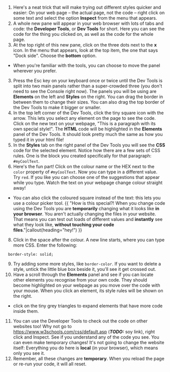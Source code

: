 1. Here's a neat trick that will make trying out different styles quicker and easier: On your web page – the actual page, not the code – right click on some text and select the option **Inspect** from the menu that appears.
2. A whole new pane will appear in your web browser with lots of tabs and code: the **Developer Tools**, or **Dev Tools** for short. Here you can see the code for the thing you clicked on, as well as the code for the whole page.
3. At the top right of this new pane, click on the three dots next to the **x** icon. In the menu that appears, look at the top item, the one that says "Dock side". Choose the **bottom** option.
 * When you're familiar with the tools, you can choose to move the panel wherever you prefer.
3. Press the Esc key on your keyboard once or twice until the Dev Tools is split into two main panels rather than a super-crowded three (you don't need to see the Console right now). The panels you will be using are **Elements** on the left and **Styles** on the right. You can drag the border in between them to change their sizes. You can also drag the top border of the Dev Tools to make it bigger or smaller. 
5. In the top left corner of the Dev Tools, click the tiny square icon with the arrow. This lets you select any element on the page to see the code. Click on the new text on your webpage, "This is a paragraph with its own special style!". The **HTML** code will be highlighted in the **Elements** panel of the Dev Tools. It should look pretty much the same as how you typed it in your html file!
6. In the **Styles** tab on the right panel of the Dev Tools you will see the **CSS** code for the selected element. Notice how there are a few sets of CSS rules. One is the block you created specifically for that paragraph: `#myCoolText`.
7. Here's the fun part! Click on the colour name or the HEX next to the `color` property of `#myCoolText`. Now you can type in a different value. Try `red`. If you like you can choose one of the suggestions that appear while you type. Watch the text on your webpage change colour straight away!
 * You can also click the coloured square instead of the text: this lets you use a colour picker tool.
{{ "How is this special?! When you change code using the Dev Tools you are **temporarily** changing what it looks like **in your browser**. You aren't actually changing the files in your website. That means you can test out loads of different values and **instantly** see what they look like, **without touching your code files**."|callout(heading="hey!") }}
8. Click in the space after the colour. A new line starts, where you can type more CSS. Enter the following:
 ```
  border-style: solid;
 ```
9. Try adding some more styles, like `border-color`. If you want to delete a style, untick the little blue box beside it, you'll see it get crossed out.
10. Have a scroll through the **Elements** panel and see if you can locate other elements you recognise from your own code. They should become highlighted on your webpage as you move over the code with your mouse. When you click an element, its style rules will be shown on the right.
 * click on the tiny grey triangles to expand elements that have more code inside them.
11. You can use the Developer Tools to check out the code on other websites too! Why not go to https://www.w3schools.com/css/default.asp (***TODO:*** soy link), right click and Inspect. See if you understand any of the code you see. You can even make temporary changes! It's not going to change the website itself: Everything you do here is **local** (in your browser), which means only you see it.
12. Remember, all these changes are **temporary**. When you reload the page or re-run your code, it will all reset. 


